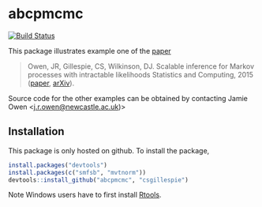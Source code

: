 abcpmcmc
========
[![Build Status](https://travis-ci.org/csgillespie/abcpmcmc.png?branch=master)](https://travis-ci.org/csgillespie/abcpmcmc)

This package illustrates example one of the [paper](http://dx.doi.org/10.1007/s11222-014-9524-7)

> Owen, JR, Gillespie, CS, Wilkinson, DJ. 
> Scalable inference for Markov processes with intractable likelihoods
> Statistics and Computing, 2015 ([paper](http://dx.doi.org/10.1007/s11222-014-9524-7), [arXiv](http://arxiv.org/abs/1403.6886)).

Source code for the other examples can be obtained by contacting Jamie Owen <j.r.owen@newcastle.ac.uk)>

Installation
------------

This package is only hosted on github. To install the package, 
```r
install.packages("devtools")
install.packages(c("smfsb", "mvtnorm"))
devtools::install_github("abcpmcmc", "csgillespie")
```

Note Windows users have to first install [Rtools](http://cran.rstudio.com/bin/windows/Rtools/).



